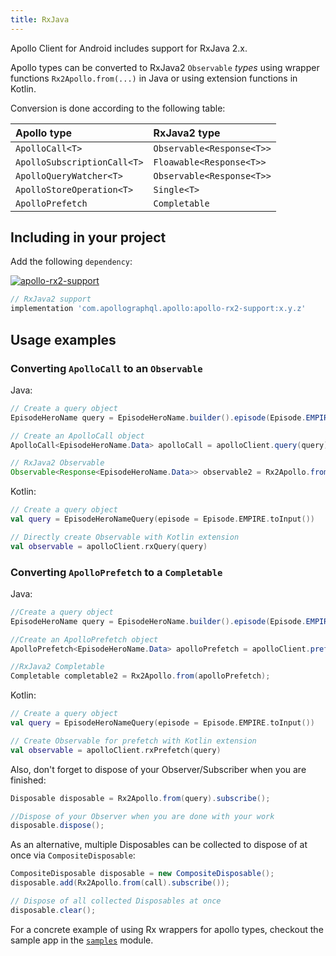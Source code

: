 ```yaml
---
title: RxJava
---
```


Apollo Client for Android includes support for RxJava 2.x.

Apollo types can be converted to RxJava2 `Observable` *types* using wrapper functions `Rx2Apollo.from(...)` in Java or using extension functions in Kotlin.

Conversion is done according to the following table:

| Apollo type |  RxJava2 type|
| :--- | :--- |
| `ApolloCall<T>` | `Observable<Response<T>>` |
| `ApolloSubscriptionCall<T>` | `Floawable<Response<T>>` |
| `ApolloQueryWatcher<T>` | `Observable<Response<T>>` |
| `ApolloStoreOperation<T>` | `Single<T>` |
| `ApolloPrefetch` | `Completable` |

## Including in your project

Add the following `dependency`:

[ ![apollo-rx2-support](https://img.shields.io/bintray/v/apollographql/android/apollo-rx2-support.svg?label=apollo-rx2-support) ](https://bintray.com/apollographql/android/apollo-rx2-support/_latestVersion)
```gradle
// RxJava2 support
implementation 'com.apollographql.apollo:apollo-rx2-support:x.y.z'
```

## Usage examples

### Converting `ApolloCall` to an `Observable`

Java:
```java
// Create a query object
EpisodeHeroName query = EpisodeHeroName.builder().episode(Episode.EMPIRE).build();

// Create an ApolloCall object
ApolloCall<EpisodeHeroName.Data> apolloCall = apolloClient.query(query);

// RxJava2 Observable
Observable<Response<EpisodeHeroName.Data>> observable2 = Rx2Apollo.from(apolloCall);
```

Kotlin:
```kotlin
// Create a query object
val query = EpisodeHeroNameQuery(episode = Episode.EMPIRE.toInput())

// Directly create Observable with Kotlin extension
val observable = apolloClient.rxQuery(query)
```


### Converting `ApolloPrefetch` to a `Completable`

Java:
```java
//Create a query object
EpisodeHeroName query = EpisodeHeroName.builder().episode(Episode.EMPIRE).build();

//Create an ApolloPrefetch object
ApolloPrefetch<EpisodeHeroName.Data> apolloPrefetch = apolloClient.prefetch(query);

//RxJava2 Completable
Completable completable2 = Rx2Apollo.from(apolloPrefetch);
```

Kotlin:
```kotlin
// Create a query object
val query = EpisodeHeroNameQuery(episode = Episode.EMPIRE.toInput())

// Create Observable for prefetch with Kotlin extension
val observable = apolloClient.rxPrefetch(query)
```

Also, don't forget to dispose of your Observer/Subscriber when you are finished:
```java
Disposable disposable = Rx2Apollo.from(query).subscribe();

//Dispose of your Observer when you are done with your work
disposable.dispose();
```
As an alternative, multiple Disposables can be collected to dispose of at once via `CompositeDisposable`:
```java
CompositeDisposable disposable = new CompositeDisposable();
disposable.add(Rx2Apollo.from(call).subscribe());

// Dispose of all collected Disposables at once
disposable.clear();
```


For a concrete example of using Rx wrappers for apollo types, checkout the sample app in the [`samples`](https://github.com/apollographql/apollo-android/tree/master/samples) module.
